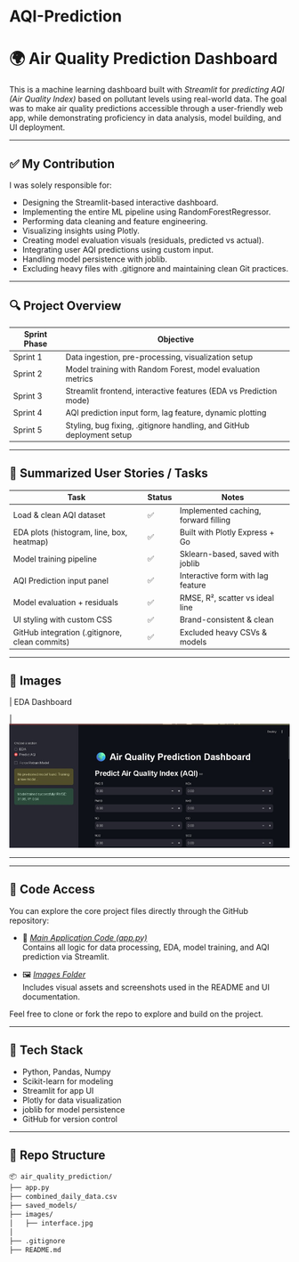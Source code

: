 # AQI-Prediction
# 🌍 Air Quality Prediction Dashboard

This is a machine learning dashboard built with *Streamlit* for *predicting AQI (Air Quality Index)* based on pollutant levels using real-world data. The goal was to make air quality predictions accessible through a user-friendly web app, while demonstrating proficiency in data analysis, model building, and UI deployment.

---

## ✅ My Contribution

I was solely responsible for:
- Designing the Streamlit-based interactive dashboard.
- Implementing the entire ML pipeline using RandomForestRegressor.
- Performing data cleaning and feature engineering.
- Visualizing insights using Plotly.
- Creating model evaluation visuals (residuals, predicted vs actual).
- Integrating user AQI predictions using custom input.
- Handling model persistence with joblib.
- Excluding heavy files with .gitignore and maintaining clean Git practices.

---

## 🔍 Project Overview

| Sprint Phase              | Objective                                                                 |
|---------------------------|---------------------------------------------------------------------------|
| Sprint 1                  | Data ingestion, pre-processing, visualization setup                       |
| Sprint 2                  | Model training with Random Forest, model evaluation metrics               |
| Sprint 3                  | Streamlit frontend, interactive features (EDA vs Prediction mode)         |
| Sprint 4                  | AQI prediction input form, lag feature, dynamic plotting                  |
| Sprint 5                  | Styling, bug fixing, .gitignore handling, and GitHub deployment setup     |

---

## 🧩 Summarized User Stories / Tasks

| Task                                              | Status  | Notes                                |
|---------------------------------------------------|---------|---------------------------------------|
| Load & clean AQI dataset                          | ✅       | Implemented caching, forward filling  |
| EDA plots (histogram, line, box, heatmap)         | ✅       | Built with Plotly Express + Go        |
| Model training pipeline                           | ✅       | Sklearn-based, saved with joblib      |
| AQI Prediction input panel                        | ✅       | Interactive form with lag feature     |
| Model evaluation + residuals                      | ✅       | RMSE, R², scatter vs ideal line       |
| UI styling with custom CSS                        | ✅       | Brand-consistent & clean              |
| GitHub integration (.gitignore, clean commits)    | ✅       | Excluded heavy CSVs & models          |

---

## 📸 Images

| EDA Dashboard                                

| ![EDA](images/intereface.jpg)               



---

---

## 🧾 Code Access

You can explore the core project files directly through the GitHub repository:

- 🔧 [*Main Application Code (app.py)*](https://github.com/RaviSpacex/AQI-Prediction/blob/main/app.py)  
  Contains all logic for data processing, EDA, model training, and AQI prediction via Streamlit.

- 🖼️ [*Images Folder*](https://github.com/RaviSpacex/AQI-Prediction/tree/main/images)  
  Includes visual assets and screenshots used in the README and UI documentation.

Feel free to clone or fork the repo to explore and build on the project.

---

## 🧠 Tech Stack

- Python, Pandas, Numpy
- Scikit-learn for modeling
- Streamlit for app UI
- Plotly for data visualization
- joblib for model persistence
- GitHub for version control

---

## 📂 Repo Structure

```
📦 air_quality_prediction/
├── app.py
├── combined_daily_data.csv
├── saved_models/       
├── images/             
│   ├── interface.jpg
│   
├── .gitignore
├── README.md
